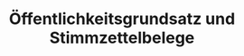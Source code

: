 ---
title: "Öffentlichkeitsgrundsatz und Stimmzettelbelege"
collection: publications
permalink: /publications/2014-01-ffentlichkeitsgrundsatz-und-Stimmzettelbelege
venue: 'Öffentlichkeitsgrundsatz und Stimmzettelbelege'
paperurl: 'https://download.hrz.tu-darmstadt.de/media/FB20/Dekanat/Publikationen/SECUSO/OEffentlichkeitsgrundsatzundStimmzettelbelege.pdf'
citation: ' Maria Henning,  <b>Jurlind Budurushi</b>,  Melanie Volkamer, &quot;Öffentlichkeitsgrundsatz und Stimmzettelbelege.&quot; Öffentlichkeitsgrundsatz und Stimmzettelbelege'
---
